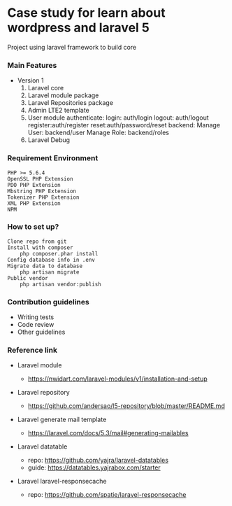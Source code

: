 # Case study for learn about wordpress and laravel 5 #

Project using laravel framework to build core 
### Main Features ###

* Version 1
    1. Laravel core
    2. Laravel module package
    3. Laravel Repositories package
    4. Admin LTE2 template
    5. User module
        authenticate:
            login: auth/login
            logout: auth/logout
            register:auth/register
            reset:auth/password/reset
        backend:
            Manage User: backend/user
            Manage Role: backend/roles 
    5. Laravel Debug
            
   

### Requirement Environment ###
    PHP >= 5.6.4
    OpenSSL PHP Extension
    PDO PHP Extension
    Mbstring PHP Extension
    Tokenizer PHP Extension
    XML PHP Extension
    NPM


### How to set up? ###
    Clone repo from git 
    Install with composer
        php composer.phar install
    Config database info in .env
    Migrate data to database
        php artisan migrate
    Public vendor
        php artisan vendor:publish



### Contribution guidelines ###


* Writing tests
* Code review
* Other guidelines

### Reference link ###

* Laravel module
    - https://nwidart.com/laravel-modules/v1/installation-and-setup

* Laravel repository
    - https://github.com/andersao/l5-repository/blob/master/README.md
    
* Laravel generate mail template
    - https://laravel.com/docs/5.3/mail#generating-mailables

* Laravel datatable
    - repo: https://github.com/yajra/laravel-datatables
    - guide: https://datatables.yajrabox.com/starter
    
* Laravel laravel-responsecache
    - repo: https://github.com/spatie/laravel-responsecache